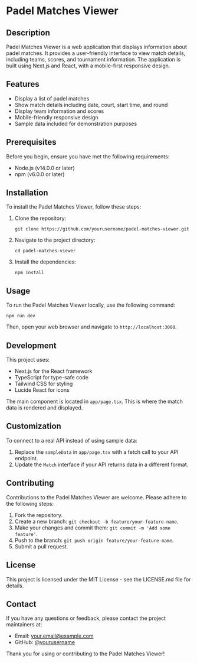 # Padel Matches Viewer

## Description

Padel Matches Viewer is a web application that displays information about padel matches. It provides a user-friendly interface to view match details, including teams, scores, and tournament information. The application is built using Next.js and React, with a mobile-first responsive design.

## Features

- Display a list of padel matches
- Show match details including date, court, start time, and round
- Display team information and scores
- Mobile-friendly responsive design
- Sample data included for demonstration purposes

## Prerequisites

Before you begin, ensure you have met the following requirements:

- Node.js (v14.0.0 or later)
- npm (v6.0.0 or later)

## Installation

To install the Padel Matches Viewer, follow these steps:

1. Clone the repository:
   ```
   git clone https://github.com/yourusername/padel-matches-viewer.git
   ```

2. Navigate to the project directory:
   ```
   cd padel-matches-viewer
   ```

3. Install the dependencies:
   ```
   npm install
   ```

## Usage

To run the Padel Matches Viewer locally, use the following command:

```
npm run dev
```

Then, open your web browser and navigate to `http://localhost:3000`.

## Development

This project uses:

- Next.js for the React framework
- TypeScript for type-safe code
- Tailwind CSS for styling
- Lucide React for icons

The main component is located in `app/page.tsx`. This is where the match data is rendered and displayed.

## Customization

To connect to a real API instead of using sample data:

1. Replace the `sampleData` in `app/page.tsx` with a fetch call to your API endpoint.
2. Update the `Match` interface if your API returns data in a different format.

## Contributing

Contributions to the Padel Matches Viewer are welcome. Please adhere to the following steps:

1. Fork the repository.
2. Create a new branch: `git checkout -b feature/your-feature-name`.
3. Make your changes and commit them: `git commit -m 'Add some feature'`.
4. Push to the branch: `git push origin feature/your-feature-name`.
5. Submit a pull request.

## License

This project is licensed under the MIT License - see the LICENSE.md file for details.

## Contact

If you have any questions or feedback, please contact the project maintainers at:

- Email: your.email@example.com
- GitHub: [@yourusername](https://github.com/yourusername)

Thank you for using or contributing to the Padel Matches Viewer!